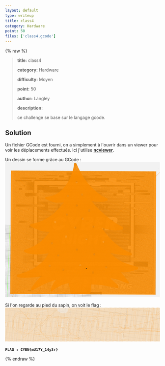 ```yaml
---
layout: default
type: writeup
title: class4
category: Hardware
point: 50
files: ['class4.gcode']
---
```


{% raw %}
> **title:** class4
>
> **category:** Hardware
>
> **difficulty:** Moyen
>
> **point:** 50
>
> **author:** Langley
>
> **description:**
>
> ce challenge se base sur le langage gcode.
>
> 

## Solution

Un fichier GCode est fourni, on a simplement à l'ouvrir dans un viewer pour voir les déplacements effectués. Ici j'utilise **[ncviewer](https://ncviewer.com)**.

Un dessin se forme grâce au GCode :
![GCode global](_images/global.PNG)

Si l'on regarde au pied du sapin, on voit le flag :
![GCode flag](_images/flag.PNG)

**`FLAG : CYBN{mU17Y_14y3r}`**

{% endraw %}
